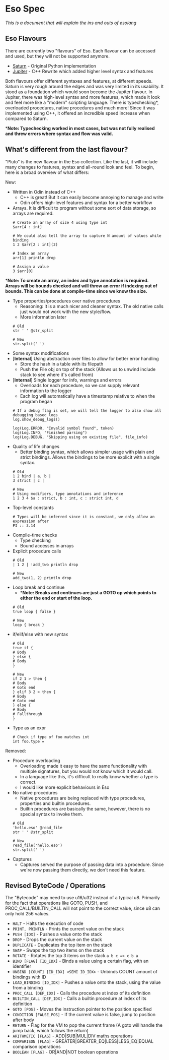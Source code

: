 # Eso Spec
*This is a document that will explain the ins and outs of esolang*

## Eso Flavours
There are currently two "flavours" of Eso. Each flavour can be accessed and used, but they will not be supported anymore.
* [Saturn](https://github.com/Caleb-o/esolang/tree/saturn) - Original Python implementation
* [Jupiter](https://github.com/Caleb-o/esolang/tree/jupiter) - C++ Rewrite which added higher level syntax and features

Both flavours offer different syntaxes and features, at different speeds. Saturn is very rough around the edges and was very limited in its usability. It stood as a foundation which would soon become the Jupiter flavour. In Jupiter, there was high-level syntax and more features, which made it look and feel more like a "modern" scripting language. There is typechecking*, overloaded procedures, native procedures and much more! Since it was implemented using C++, it offered an incredible speed increase when compared to Saturn.

***Note: Typechecking worked in most cases, but was not fully realised and threw errors where syntax and flow was valid.**

## What's different from the last flavour?
"Pluto" is the new flavour in the Eso collection. Like the last, it will include many changes to features, syntax and all-round look and feel. To begin, here is a broad overview of what differs:

New:
* Written in Odin instead of C++
	* C++ is great! But it can easily become annoying to manage and write
	* Odin offers high-level features and syntax for a better workflow
* Arrays. It is difficult to program without some sort of data storage, so arrays are required.
	```
	# Create an array of size 4 using type int
	$arr[4 : int]

	# We could also tell the array to capture N amount of values while binding
	1 2 $arr[2 : int](2)

	# Index an array
	arr[1] println drop

	# Assign a value
	3 $arr[0]
	```
***Note: To create an array, an index and type annotation is required. Arrays will be bounds checked and will throw an error if indexing out of bounds. This can be done at compile-time since we know the size.**

* Type properties/procedures over native procedures
	* Reasoning: It is a much nicer and cleaner syntax. The old native calls just would not work with the new style/flow.
	* More information later
	```
	# Old
	str ' ' @str_split

	# New
	str.split(' ')
	```
* Some syntax modifications
* [**Internal**] Using abstraction over files to allow for better error handling
	* Store the hash in a table with its filepath
	* Push the File obj on top of the stack (Allows us to unwind include stack to see where it's called from)
* [**Internal**] Single logger for info, warnings and errors
	* Overloads for each procedure, so we can supply relevant information to the logger
	* Each log will automatically have a timestamp relative to when the program began
	```
	# If a debug flag is set, we will tell the logger to also show all debugging based logs
	log.show_debug_logs()

	log(Log.ERROR, "Invalid symbol found", token)
	log(Log.INFO, "Finished parsing")
	log(Log.DEBUG, "Skipping using on existing file", file_info)
	```
* Quality of life changes
	* Better binding syntax, which allows simpler usage with plain and strict bindings. Allows the bindings to be more explicit with a single syntax.
	```
	# Old
	1 2 bind | a, b |
	3 strict | c |

	# New
	# Using modifiers, type annotations and inference
	1 2 3 4 $a : strict, b : int, c : strict int, d
	```
* Top-level constants
	```
	# Types will be inferred since it is constant, we only allow an expression after
	PI :: 3.14
	```
* Compile-time checks
	* Type checking
	* Bound accesses in arrays
* Explicit procedure calls
	```
	# Old
	| 1 2 | !add_two println drop

	# New
	add_two(1, 2) println drop
	```
* Loop break and continue
	* ***Note: Breaks and continues are just a GOTO op which points to either the end or start of the loop.**
	```
	# Old
	true loop { false }

	# New
	loop { break }
	```
* if/elif/else with new syntax
	```
	# Old
	true if {
	# Body
	} else {
	# Body
	}

	# New
	if 2 1 > then {
	# Body
	# Goto end
	} elif 3 2 > then {
	# Body
	# Goto end
	} else {
	# Body
	# Fallthrough
	}
	```
* Type as an expr
	```
	# Check if type of foo matches int
	int foo.type =
	```

Removed:
* Procedure overloading
	* Overloading made it easy to have the same functionality with multiple signatures, but you would not know which it would call.
	* In a language like this, it's difficult to really know whether a type is correct.
	* I would like more explicit behaviours in Eso
* No native procedures
	* Native procedures are being replaced with type procedures, properties and builtin procedures.
	* Builtin procedures are basically the same, however, there is no special syntax to invoke them.
	```
	# Old
	'hello.eso' @read_file
	str ' ' @str_split

	# New
	read_file('hello.eso')
	str.split(' ')
	```
* Captures
	* Captures served the purpose of passing data into a procedure. Since we're now passing them directly, we don't need this feature.


## Revised ByteCode / Operations
The "Bytecode" may need to use u16/u32 instead of a typical u8. Primarily for the fact that operations like GOTO, PUSH, and PROC_CALL/BUILTIN_CALL will not point to the correct value, since u8 can only hold 256 values.

* `HALT`					- Halts the execution of code
* `PRINT, PRINTLN`			- Prints the current value on the stack
* `PUSH [IDX]`				- Pushes a value onto the stack
* `DROP`					- Drops the current value on the stack
* `DUPLICATE`				- Duplicates the top item on the stack
* `SWAP`					- Swaps the top two items on the stack
* `ROTATE`					- Rotates the top 3 items on the stack `a b c => c b a`
* `BIND [FLAG] [ID_IDX]`	- Binds a value using a certain flag, with an identifier
* `UNBIND [COUNT] [ID_IDX] <SEMI ID_IDX>` - Unbinds COUNT amount of bindings with ID
* `LOAD_BINDING [ID_IDX]`	- Pushes a value onto the stack, using the value from a binding
* `PROC_CALL [DEF_IDX]`		- Calls the procedure at index of its definition
* `BUILTIN_CALL [DEF_IDX]`	- Calls a builtin procedure at index of its definition
* `GOTO [POS]`				- Moves the instruction pointer to the position specified
* `CONDITION [FALSE_POS]` 	- If the current value is false, jump to position after body
* `RETURN`					- Flag for the VM to pop the current frame (A goto will handle the jump back, which follows the return)
* `ARITHMETIC [FLAG]`		- ADD|SUB|MUL|DIV maths operations
* `COMPARISON [FLAG]`		- GREATER|GREATER_EQ|LESS|LESS_EQ|EQUAL comparison operations
* `BOOLEAN [FLAG]`			- OR|AND|NOT boolean operations